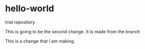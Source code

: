 # hello-world
trial repository

This is going to be the second change.
It is made from the branch

This is a change that I am making.
